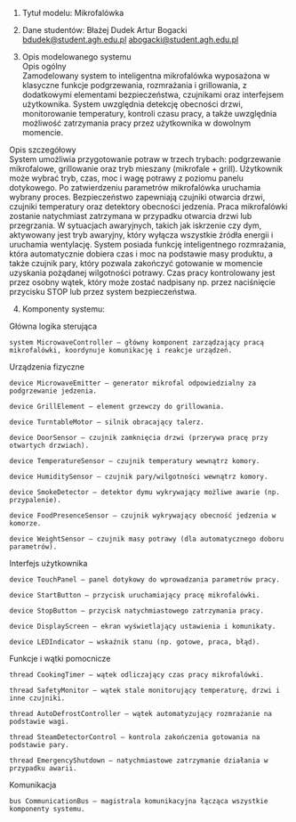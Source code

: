 1. Tytuł modelu:
Mikrofalówka

2. Dane studentów:
Błażej Dudek
Artur Bogacki
bdudek@student.agh.edu.pl
abogacki@student.agh.edu.pl

3. Opis modelowanego systemu<br>
Opis ogólny <br>
Zamodelowany system to inteligentna mikrofalówka wyposażona w klasyczne funkcje podgrzewania, rozmrażania i grillowania, z dodatkowymi elementami bezpieczeństwa, czujnikami oraz interfejsem użytkownika. System uwzględnia detekcję obecności drzwi, monitorowanie temperatury, kontroli czasu pracy, a także uwzględnia możliwość zatrzymania pracy przez użytkownika w dowolnym momencie. <br>

Opis szczegółowy <br>
System umożliwia przygotowanie potraw w trzech trybach: podgrzewanie mikrofalowe, grillowanie oraz tryb mieszany (mikrofale + grill). Użytkownik może wybrać tryb, czas, moc i wagę potrawy z poziomu panelu dotykowego. Po zatwierdzeniu parametrów mikrofalówka uruchamia wybrany proces.
Bezpieczeństwo zapewniają czujniki otwarcia drzwi, czujniki temperatury oraz detektory obecności jedzenia. Praca mikrofalówki zostanie natychmiast zatrzymana w przypadku otwarcia drzwi lub przegrzania. W sytuacjach awaryjnych, takich jak iskrzenie czy dym, aktywowany jest tryb awaryjny, który wyłącza wszystkie źródła energii i uruchamia wentylację.
System posiada funkcję inteligentnego rozmrażania, która automatycznie dobiera czas i moc na podstawie masy produktu, a także czujnik pary, który pozwala zakończyć gotowanie w momencie uzyskania pożądanej wilgotności potrawy.
Czas pracy kontrolowany jest przez osobny wątek, który może zostać nadpisany np. przez naciśnięcie przycisku STOP lub przez system bezpieczeństwa.

4. Komponenty systemu:

Główna logika sterująca

    system MicrowaveController – główny komponent zarządzający pracą mikrofalówki, koordynuje komunikację i reakcje urządzeń.

Urządzenia fizyczne

    device MicrowaveEmitter – generator mikrofal odpowiedzialny za podgrzewanie jedzenia.

    device GrillElement – element grzewczy do grillowania.

    device TurntableMotor – silnik obracający talerz.

    device DoorSensor – czujnik zamknięcia drzwi (przerywa pracę przy otwartych drzwiach).

    device TemperatureSensor – czujnik temperatury wewnątrz komory.

    device HumiditySensor – czujnik pary/wilgotności wewnątrz komory.

    device SmokeDetector – detektor dymu wykrywający możliwe awarie (np. przypalenie).

    device FoodPresenceSensor – czujnik wykrywający obecność jedzenia w komorze.

    device WeightSensor – czujnik masy potrawy (dla automatycznego doboru parametrów).

Interfejs użytkownika

    device TouchPanel – panel dotykowy do wprowadzania parametrów pracy.

    device StartButton – przycisk uruchamiający pracę mikrofalówki.

    device StopButton – przycisk natychmiastowego zatrzymania pracy.

    device DisplayScreen – ekran wyświetlający ustawienia i komunikaty.

    device LEDIndicator – wskaźnik stanu (np. gotowe, praca, błąd).

Funkcje i wątki pomocnicze

    thread CookingTimer – wątek odliczający czas pracy mikrofalówki.

    thread SafetyMonitor – wątek stale monitorujący temperaturę, drzwi i inne czujniki.

    thread AutoDefrostController – wątek automatyzujący rozmrażanie na podstawie wagi.

    thread SteamDetectorControl – kontrola zakończenia gotowania na podstawie pary.

    thread EmergencyShutdown – natychmiastowe zatrzymanie działania w przypadku awarii.

Komunikacja

    bus CommunicationBus – magistrala komunikacyjna łącząca wszystkie komponenty systemu.
